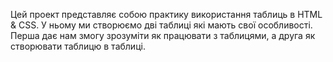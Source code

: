 Цей проект представляє собою практику використання таблиць в HTML & CSS. У ньому ми створюємо дві таблиці які мають свої особливості. Перша дає нам змогу зрозуміти як працювати з таблицями, а друга як створювати таблицю в таблиці.